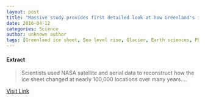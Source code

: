 ```yaml
---
layout: post
title: "Massive study provides first detailed look at how Greenland's ice is vanishing"
date: 2016-04-12
categories: Science
author: unknown author
tags: [Greenland ice sheet, Sea level rise, Glacier, Earth sciences, Physical geography]
---
```





#### Extract
>Scientists used NASA satellite and aerial data to reconstruct how the ice sheet changed at nearly 100,000 locations over many years....



[Visit Link](http://feeds.sciencedaily.com/~r/sciencedaily/~3/CkWDl7V9bEo/141215154522.htm)


